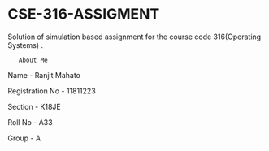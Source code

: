 # CSE-316-ASSIGMENT

Solution of simulation based assignment for the course code 316(Operating Systems) .


       About Me

Name - Ranjit Mahato


Registration No - 11811223

Section - K18JE

Roll No - A33

Group - A
